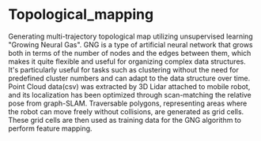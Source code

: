 # Topological_mapping
Generating multi-trajectory topological map utilizing unsupervised learning "Growing Neural Gas". 
GNG is a type of artificial neural network that grows both in terms of the number of nodes and the edges between them, which makes it quite flexible and useful for organizing complex data structures. 
It's particularly useful for tasks such as clustering without the need for predefined cluster numbers and can adapt to the data structure over time.
Point Cloud data(csv) was extracted by 3D Lidar attached to mobile robot, and its localization has been optimized through scan-matching the relative pose from graph-SLAM. 
Traversable polygons, representing areas where the robot can move freely without collisions, are generated as grid cells. These grid cells are then used as training data for the GNG algorithm to perform feature mapping.
